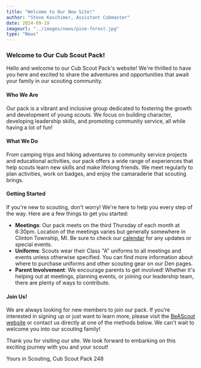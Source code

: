 ```yaml
---
title: "Welcome to Our New Site!"
author: "Steve Kaschimer, Assistant Cubmaster"
date: 2024-09-19
imageurl: "../images/news/pine-forest.jpg"
type: "News"
---
```


### Welcome to Our Cub Scout Pack!

Hello and welcome to our Cub Scout Pack's website! We're thrilled to have you here and excited to share the adventures and opportunities that await your family in our scouting community.

#### Who We Are
Our pack is a vibrant and inclusive group dedicated to fostering the growth and development of young scouts. We focus on building character, developing leadership skills, and promoting community service, all while having a lot of fun!

#### What We Do

From camping trips and hiking adventures to community service projects and educational activities, our pack offers a wide range of experiences that help scouts learn new skills and make lifelong friends. We meet regularly to plan activities, work on badges, and enjoy the camaraderie that scouting brings.

#### Getting Started

If you're new to scouting, don't worry! We're here to help you every step of the way. Here are a few things to get you started:

- **Meetings**: Our pack meets on the third Thursday of each month at 6:30pm. Location of the meetings varies but generally somewhere in Clinton Township, MI. Be sure to check our [calendar](/calendar) for any updates or special events.
- **Uniforms**: Scouts wear their Class "A" uniforms to all meetings and events unless otherwise specified. You can find more information about where to purchase uniforms and other scouting gear on our Den pages.
- **Parent Involvement**: We encourage parents to get involved! Whether it's helping out at meetings, planning events, or joining our leadership team, there are plenty of ways to contribute.

#### Join Us!

We are always looking for new members to join our pack. If you're interested in signing up or just want to learn more, please visit the [BeAScout website](https://beascout.scouting.org/list/?zip=48038&program%5B%5D=pack&unitID=233029) or contact us directly at one of the methods below. We can't wait to welcome you into our scouting family!

Thank you for visiting our site. We look forward to embarking on this exciting journey with you and your scout!

Yours in Scouting, Cub Scout Pack 248